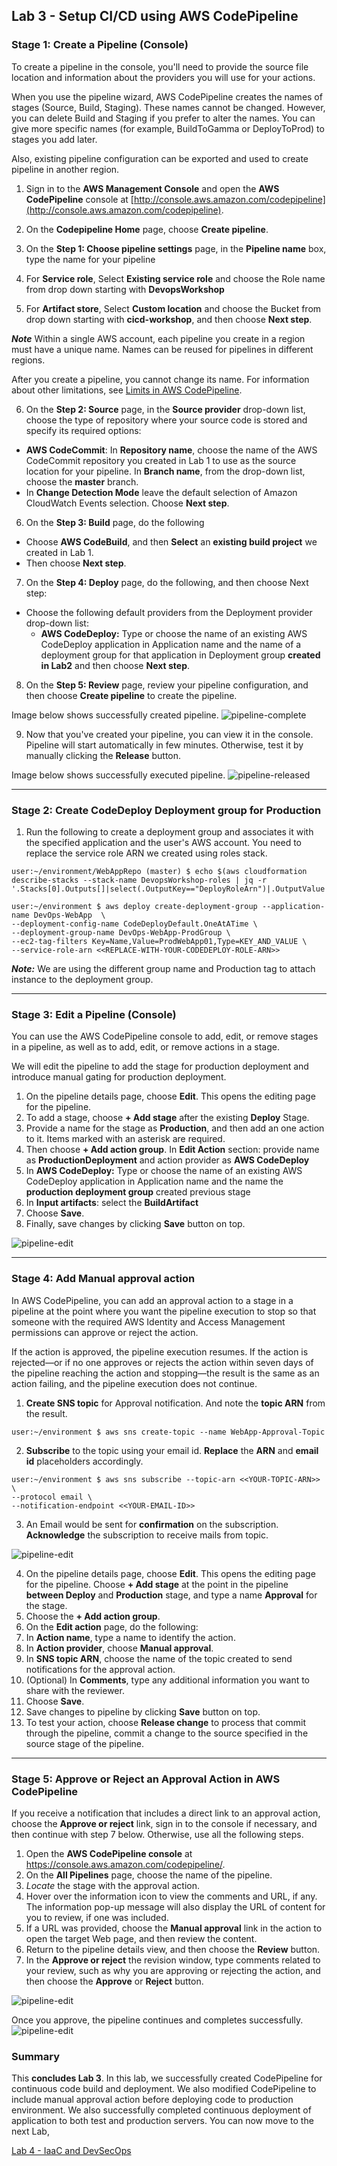 
## Lab 3 - Setup CI/CD using AWS CodePipeline

### Stage 1: Create a Pipeline (Console)

To create a pipeline in the console, you'll need to provide the source file location and information about the providers you will use for your actions.

When you use the pipeline wizard, AWS CodePipeline creates the names of stages (Source, Build, Staging). These names cannot be changed. However, you can delete Build and Staging if you prefer to alter the names. You can give more specific names (for example, BuildToGamma or DeployToProd) to stages you add later.

Also, existing pipeline configuration can be exported and used to create pipeline in another region.

1. Sign in to the **AWS Management Console** and open the **AWS CodePipeline** console at [http://console.aws.amazon.com/codepipeline](http://console.aws.amazon.com/codepipeline).
2. On the **Codepipeline Home** page, choose **Create pipeline**.


3. On the **Step 1: Choose pipeline settings** page, in the **Pipeline name** box, type the name for your pipeline

4. For **Service role**, Select **Existing service role** and choose the Role name from drop down starting with **DevopsWorkshop**

5. For **Artifact store**, Select **Custom location** and choose the  Bucket from drop down starting with **cicd-workshop**, and then choose **Next step**.

**_Note_**
Within a single AWS account, each pipeline you create in a region must have a unique name. Names can be reused for pipelines in different regions.

After you create a pipeline, you cannot change its name. For information about other limitations, see [Limits in AWS CodePipeline](https://docs.aws.amazon.com/codepipeline/latest/userguide/limits.html).

6. On the **Step 2: Source** page, in the **Source provider** drop-down list, choose the type of repository where your source code is stored and specify its required options:
  - **AWS CodeCommit**: In **Repository name**, choose the name of the AWS CodeCommit repository you created in Lab 1 to use as the source location for your pipeline. In **Branch name**, from the drop-down list, choose the **master** branch.
  - In **Change Detection Mode** leave the default selection of Amazon CloudWatch Events selection. Choose **Next step**.

6. On the **Step 3: Build** page, do the following
  - Choose **AWS CodeBuild**, and then **Select** an **existing build project** we created in Lab 1.
  - Then choose **Next step**.

7. On the **Step 4: Deploy** page, do the following, and then choose Next step:
  - Choose the following default providers from the Deployment provider drop-down list:
    + **AWS CodeDeploy:** Type or choose the name of an existing AWS CodeDeploy application in Application name and the name of a deployment group for that application in Deployment group **created in Lab2** and then choose **Next step**.

8. On the **Step 5: Review** page, review your pipeline configuration, and then choose **Create pipeline** to create the pipeline.

Image below shows successfully created pipeline.
![pipeline-complete](./img/Lab3-Stage1-Complete.PNG)

9. Now that you've created your pipeline, you can view it in the console. Pipeline will start automatically in few minutes. Otherwise, test it by manually clicking the **Release** button.

Image below shows successfully executed pipeline.
![pipeline-released](./img/Lab3-Stage1-Complete-released.PNG)

***

### Stage 2: Create CodeDeploy Deployment group for Production

1. Run the following to create a deployment group and associates it with the specified application and the user's AWS account. You need to replace the service role ARN we created using roles stack.

```console
user:~/environment/WebAppRepo (master) $ echo $(aws cloudformation describe-stacks --stack-name DevopsWorkshop-roles | jq -r '.Stacks[0].Outputs[]|select(.OutputKey=="DeployRoleArn")|.OutputValue')

user:~/environment $ aws deploy create-deployment-group --application-name DevOps-WebApp  \
--deployment-config-name CodeDeployDefault.OneAtATime \
--deployment-group-name DevOps-WebApp-ProdGroup \
--ec2-tag-filters Key=Name,Value=ProdWebApp01,Type=KEY_AND_VALUE \
--service-role-arn <<REPLACE-WITH-YOUR-CODEDEPLOY-ROLE-ARN>>
```

**_Note:_** We are using the different group name and Production tag to attach instance to the deployment group.

***

### Stage 3: Edit a Pipeline (Console)

You can use the AWS CodePipeline console to add, edit, or remove stages in a pipeline, as well as to add, edit, or remove actions in a stage.

We will edit the pipeline to add the stage for production deployment and introduce manual gating for production deployment.

1. On the pipeline details page, choose **Edit**. This opens the editing page for the pipeline.
2. To add a stage, choose **+ Add stage** after the existing **Deploy** Stage.
3. Provide a name for the stage as **Production**, and then add an one action to it. Items marked with an asterisk are required.
4. Then choose **+ Add action group**. In **Edit Action** section: provide name as **ProductionDeployment** and action provider as **AWS CodeDeploy**
5. In **AWS CodeDeploy:** Type or choose the name of an existing AWS CodeDeploy application in Application name and the name the **production deployment group** created previous stage
7. In **Input artifacts**: select the **BuildArtifact**
8. Choose **Save**.
9. Finally, save changes by clicking **Save** button on top.

![pipeline-edit](./img/Lab3-Stage3-Editing.PNG)
***

### Stage 4: Add Manual approval action

In AWS CodePipeline, you can add an approval action to a stage in a pipeline at the point where you want the pipeline execution to stop so that someone with the required AWS Identity and Access Management permissions can approve or reject the action.

If the action is approved, the pipeline execution resumes. If the action is rejected—or if no one approves or rejects the action within seven days of the pipeline reaching the action and stopping—the result is the same as an action failing, and the pipeline execution does not continue.

1. **Create SNS topic** for Approval notification. And note the **topic ARN** from the result.

```console
user:~/environment $ aws sns create-topic --name WebApp-Approval-Topic
```

2. **Subscribe** to the topic using your email id. **Replace** the **ARN** and **email id** placeholders accordingly.

```console
user:~/environment $ aws sns subscribe --topic-arn <<YOUR-TOPIC-ARN>> \
--protocol email \
--notification-endpoint <<YOUR-EMAIL-ID>>
```

3. An Email would be sent for **confirmation** on the subscription. **Acknowledge** the subscription to receive mails from topic.

![pipeline-edit](./img/Lab4-Stage4-Step3-Confirm-MustDoOrErrorOccurs.PNG)

4. On the pipeline details page, choose **Edit**. This opens the editing page for the pipeline. Choose **+ Add stage** at the point in the pipeline **between Deploy** and **Production** stage, and type a name **Approval** for the stage.
5. Choose the **+ Add action group**.
6. On the **Edit action** page, do the following:
7. In **Action name**, type a name to identify the action.
8. In **Action provider**, choose **Manual approval**.
9. In **SNS topic ARN**, choose the name of the topic created to send notifications for the approval action.
10. (Optional) In **Comments**, type any additional information you want to share with the reviewer.
11. Choose **Save**.
12. Save changes to pipeline by clicking **Save** button on top.
13. To test your action, choose **Release change** to process that commit through the pipeline, commit a change to the source specified in the source stage of the pipeline.

***

### Stage 5: Approve or Reject an Approval Action in AWS CodePipeline

If you receive a notification that includes a direct link to an approval action, choose the **Approve or reject** link, sign in to the console if necessary, and then continue with step 7 below. Otherwise, use all the following steps.

1. Open the **AWS CodePipeline console** at https://console.aws.amazon.com/codepipeline/.
2. On the **All Pipelines** page, choose the name of the pipeline.
3. _Locate_ the stage with the approval action.
4. Hover over the information icon to view the comments and URL, if any. The information pop-up message will also display the URL of content for you to review, if one was included.
5. If a URL was provided, choose the **Manual approval** link in the action to open the target Web page, and then review the content.
6. Return to the pipeline details view, and then choose the **Review** button.
7. In the **Approve or reject** the revision window, type comments related to your review, such as why you are approving or rejecting the action, and then choose the **Approve** or **Reject** button.

![pipeline-edit](./img/Lab4-Stage5-ApprovalPipeline.PNG)

Once you approve, the pipeline continues and completes successfully.
![pipeline-edit](./img/Lab4-CompletePipeline.png)

### Summary

This **concludes Lab 3**. In this lab, we successfully created CodePipeline for continuous code build and deployment. We also modified CodePipeline to include manual approval action before deploying code to production environment. We also successfully completed continuous deployment of application to both test and production servers. You can now move to the next Lab,

[Lab 4 - IaaC and DevSecOps](4_Lab4.md)

